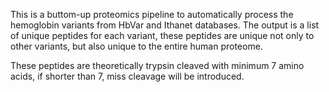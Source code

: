 This is a buttom-up proteomics pipeline to automatically process the hemoglobin variants from HbVar and Ithanet databases. The output is a list of unique peptides for each variant, these peptides are unique not only to other variants, but also unique to the entire human proteome. 

These peptides are theoretically trypsin cleaved with minimum 7 amino acids, if shorter than 7, miss cleavage will be introduced. 
